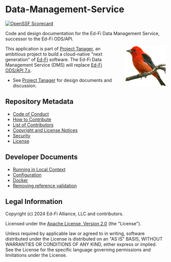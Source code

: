 # Data-Management-Service

[![OpenSSF Scorecard](https://api.securityscorecards.dev/projects/github.com/Ed-Fi-Alliance-OSS/Data-Management-Service/badge)](https://securityscorecards.dev/viewer/?uri=github.com/Ed-Fi-Alliance-OSS/Data-Management-Service)

Code and design documentation for the Ed-Fi Data Management Service, successor
to the Ed-Fi ODS/API.

<img alt="Scarlet Tanager, by Adam Jackson, no rights reserved"
src="https://raw.githubusercontent.com/Ed-Fi-Alliance-OSS/Project-Tanager/main/images/scarlet-tanager_by_adam-jackson_no-rights-reserved_square-256.png"
align="right" style="padding: 0 0 1rem 1rem; max-width: 25%"> This application
is part of [Project
Tanager](https://github.com/Ed-Fi-Alliance-OSS/Project-Tanager), an ambitious
project to build a cloud-native "next generation" of
[Ed-Fi](https://www.ed-fi.org) software. The Ed-Fi Data Management Service (DMS)
will replace [Ed-Fi ODS/API 7.x](https://techdocs.ed-fi.org/x/UQSUCg).

- See [Project Tanager](https://github.com/Ed-Fi-Alliance-OSS/Project-Tanager)
  for design documents and discussion.

## Repository Metadata

- [Code of Conduct](./CODE_OF_CONDUCT.md)
- [How to Contribute](https://github.com/Ed-Fi-Alliance-OSS/Project-Tanager/blob/main/CONTRIBUTING.md)
- [List of Contributors](./CONTRIBUTORS.md)
- [Copyright and License Notices](./NOTICES.md)
- [Security](./SECURITY.md)
- [License](./LICENSE)

## Developer Documents

- [Running in Local Context](./docs/RUNNING-LOCALLY.md)
- [Configuration](./docs/CONFIGURATION.md)
- [Docker](./docs/DOCKER.md)
- [Removing reference validation](./docs/REFERENCE-VALIDATION.md)

## Legal Information

Copyright (c) 2024 Ed-Fi Alliance, LLC and contributors.

Licensed under the [Apache License, Version 2.0](./LICENSE) (the "License").

Unless required by applicable law or agreed to in writing, software distributed
under the License is distributed on an "AS IS" BASIS, WITHOUT WARRANTIES OR
CONDITIONS OF ANY KIND, either express or implied. See the License for the
specific language governing permissions and limitations under the License.
